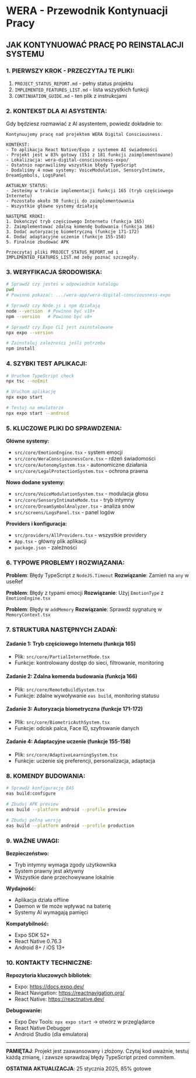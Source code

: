 # WERA - Przewodnik Kontynuacji Pracy

## JAK KONTYNUOWAĆ PRACĘ PO REINSTALACJI SYSTEMU

### 1. PIERWSZY KROK - PRZECZYTAJ TE PLIKI:
1. `PROJECT_STATUS_REPORT.md` - pełny status projektu
2. `IMPLEMENTED_FEATURES_LIST.md` - lista wszystkich funkcji
3. `CONTINUATION_GUIDE.md` - ten plik z instrukcjami

### 2. KONTEKST DLA AI ASYSTENTA:

Gdy będziesz rozmawiać z AI asystentem, powiedz dokładnie to:

```
Kontynuujemy pracę nad projektem WERA Digital Consciousness. 

KONTEKST:
- To aplikacja React Native/Expo z systemem AI świadomości
- Projekt jest w 83% gotowy (151 z 181 funkcji zaimplementowane)
- Lokalizacja: wera-digital-consciousness-expo/
- Ostatnio naprawiliśmy wszystkie błędy TypeScript
- Dodaliśmy 4 nowe systemy: VoiceModulation, SensoryIntimate, DreamSymbols, LogsPanel

AKTUALNY STATUS:
- Jesteśmy w trakcie implementacji funkcji 165 (tryb częściowego Internetu)
- Pozostało około 30 funkcji do zaimplementowania
- Wszystkie główne systemy działają

NASTĘPNE KROKI:
1. Dokończyć tryb częściowego Internetu (funkcja 165)
2. Zaimplementować zdalną komendę budowania (funkcja 166) 
3. Dodać autoryzację biometryczną (funkcje 171-172)
4. Dodać adaptacyjne uczenie (funkcje 155-158)
5. Finalnie zbudować APK

Przeczytaj pliki PROJECT_STATUS_REPORT.md i IMPLEMENTED_FEATURES_LIST.md żeby poznać szczegóły.
```

### 3. WERYFIKACJA ŚRODOWISKA:

```bash
# Sprawdź czy jesteś w odpowiednim katalogu
pwd
# Powinno pokazać: .../wera-app/wera-digital-consciousness-expo

# Sprawdź czy Node.js i npm działają
node --version  # Powinno być v18+ 
npm --version   # Powinno być v8+

# Sprawdź czy Expo CLI jest zainstalowane
npx expo --version

# Zainstaluj zależności jeśli potrzeba
npm install
```

### 4. SZYBKI TEST APLIKACJI:

```bash
# Uruchom TypeScript check
npx tsc --noEmit

# Uruchom aplikację
npx expo start

# Testuj na emulatorze
npx expo start --android
```

### 5. KLUCZOWE PLIKI DO SPRAWDZENIA:

**Główne systemy:**
- `src/core/EmotionEngine.tsx` - system emocji
- `src/core/WeraConsciousnessCore.tsx` - rdzeń świadomości  
- `src/core/AutonomySystem.tsx` - autonomiczne działania
- `src/core/LegalProtectionSystem.tsx` - ochrona prawna

**Nowo dodane systemy:**
- `src/core/VoiceModulationSystem.tsx` - modulacja głosu
- `src/core/SensoryIntimateMode.tsx` - tryb intymny
- `src/core/DreamSymbolAnalyzer.tsx` - analiza snów
- `src/screens/LogsPanel.tsx` - panel logów

**Providers i konfiguracja:**
- `src/providers/AllProviders.tsx` - wszystkie providery
- `App.tsx` - główny plik aplikacji
- `package.json` - zależności

### 6. TYPOWE PROBLEMY I ROZWIĄZANIA:

**Problem**: Błędy TypeScript z `NodeJS.Timeout`
**Rozwiązanie**: Zamień na `any` w useRef

**Problem**: Błędy z typami emocji
**Rozwiązanie**: Użyj `EmotionType` z `EmotionEngine.tsx`

**Problem**: Błędy w `addMemory`
**Rozwiązanie**: Sprawdź sygnaturę w `MemoryContext.tsx`

### 7. STRUKTURA NASTĘPNYCH ZADAŃ:

#### Zadanie 1: Tryb częściowego Internetu (funkcja 165)
- Plik: `src/core/PartialInternetMode.tsx`
- Funkcje: kontrolowany dostęp do sieci, filtrowanie, monitoring

#### Zadanie 2: Zdalna komenda budowania (funkcja 166)  
- Plik: `src/core/RemoteBuildSystem.tsx`
- Funkcje: zdalne wywoływanie `eas build`, monitoring statusu

#### Zadanie 3: Autoryzacja biometryczna (funkcje 171-172)
- Plik: `src/core/BiometricAuthSystem.tsx` 
- Funkcje: odcisk palca, Face ID, szyfrowanie danych

#### Zadanie 4: Adaptacyjne uczenie (funkcje 155-158)
- Plik: `src/core/AdaptiveLearningSystem.tsx`
- Funkcje: uczenie się preferencji, personalizacja, adaptacja

### 8. KOMENDY BUDOWANIA:

```bash
# Sprawdź konfigurację EAS
eas build:configure

# Zbuduj APK preview
eas build --platform android --profile preview

# Zbuduj pełną wersję
eas build --platform android --profile production
```

### 9. WAŻNE UWAGI:

**Bezpieczeństwo:**
- Tryb intymny wymaga zgody użytkownika
- System prawny jest aktywny
- Wszystkie dane przechowywane lokalnie

**Wydajność:**
- Aplikacja działa offline
- Daemon w tle może wpływać na baterię
- Systemy AI wymagają pamięci

**Kompatybilność:**
- Expo SDK 52+
- React Native 0.76.3
- Android 8+ / iOS 13+

### 10. KONTAKTY TECHNICZNE:

**Repozytoria kluczowych bibliotek:**
- Expo: https://docs.expo.dev/
- React Navigation: https://reactnavigation.org/
- React Native: https://reactnative.dev/

**Debugowanie:**
- Expo Dev Tools: `npx expo start` -> otwórz w przeglądarce
- React Native Debugger
- Android Studio (dla emulatora)

---

**PAMIĘTAJ**: Projekt jest zaawansowany i złożony. Czytaj kod uważnie, testuj każdą zmianę, i zawsze sprawdzaj błędy TypeScript przed commitem.

**OSTATNIA AKTUALIZACJA**: 25 stycznia 2025, 85% gotowe